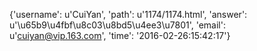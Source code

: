 {'username': u'CuiYan', 'path': u'1174/1174.html', 'answer': u'\u65b9\u4fbf\u8c03\u8bd5\u4ee3\u7801', 'email': u'cuiyan@vip.163.com', 'time': '2016-02-26:15:42:17'}